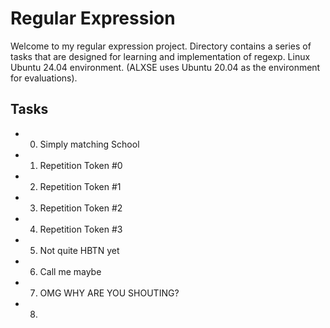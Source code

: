 # Regular Expression

Welcome to my regular expression project. Directory contains a series of tasks that are designed for learning and implementation of regexp. Linux Ubuntu 24.04 environment. (ALXSE uses Ubuntu 20.04 as the environment for evaluations).

## Tasks

- 0. Simply matching School
- 1. Repetition Token #0
- 2. Repetition Token #1
- 3. Repetition Token #2
- 4. Repetition Token #3
- 5. Not quite HBTN yet
- 6. Call me maybe
- 7. OMG WHY ARE YOU SHOUTING?
- 8. 
